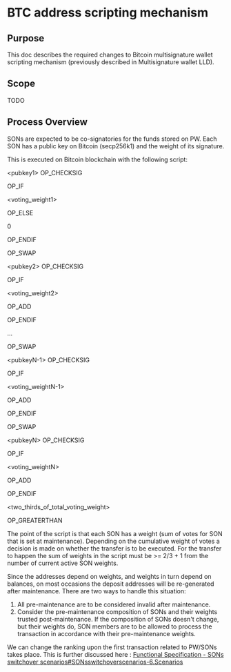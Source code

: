 # BTC address scripting mechanism

## Purpose

This doc describes the required changes to Bitcoin multisignature wallet scripting mechanism \(previously described in Multisignature wallet LLD\).

## Scope

TODO

## Process Overview

SONs are expected to be co-signatories for the funds stored on PW. Each SON has a public key on Bitcoin \(secp256k1\) and the weight of its signature.

This is executed on Bitcoin blockchain with the following script:

&lt;pubkey1&gt; OP\_CHECKSIG

OP\_IF

 &lt;voting\_weight1&gt;

OP\_ELSE

 0

OP\_ENDIF

OP\_SWAP

&lt;pubkey2&gt; OP\_CHECKSIG

OP\_IF

 &lt;voting\_weight2&gt;

 OP\_ADD

OP\_ENDIF

...

OP\_SWAP

&lt;pubkeyN-1&gt; OP\_CHECKSIG

OP\_IF

 &lt;voting\_weightN-1&gt;

 OP\_ADD

OP\_ENDIF

OP\_SWAP

&lt;pubkeyN&gt; OP\_CHECKSIG

OP\_IF

 &lt;voting\_weightN&gt;

 OP\_ADD

OP\_ENDIF

&lt;two\_thirds\_of\_total\_voting\_weight&gt;

OP\_GREATERTHAN

The point of the script is that each SON has a weight \(sum of votes for SON that is set at maintenance\). Depending on the cumulative weight of votes a decision is made on whether the transfer is to be executed. For the transfer to happen the sum of weights in the script must be &gt;= 2/3 + 1 from the number of current active SON weights.

Since the addresses depend on weights, and weights in turn depend on balances, on most occasions the deposit addresses will be re-generated after maintenance. There are two ways to handle this situation:

1. All pre-maintenance are to be considered invalid after maintenance.
2. Consider the pre-maintenance composition of SONs and their weights trusted post-maintenance. If the composition of SONs doesn't change, but their weights do, SON members are to be allowed to process the transaction in accordance with their pre-maintenance weights.

We can change the ranking upon the first transaction related to PW/SONs takes place. This is further discussed here : [Functional Specification - SONs switchover scenarios\#SONsswitchoverscenarios-6.Scenarios](https://peerplays.atlassian.net/wiki/spaces/PIX/pages/307003405/Functional+Specification+-+SONs+switchover+scenarios#FunctionalSpecification-SONsswitchoverscenarios-SONsswitchoverscenarios-6.Scenarios)

